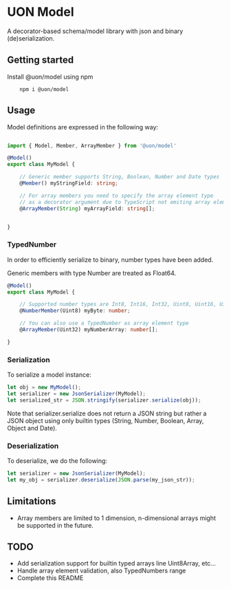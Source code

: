 # UON Model

A decorator-based schema/model library with json and binary (de)serialization.

## Getting started

Install @uon/model using npm

```shell
    npm i @uon/model
```

## Usage

Model definitions are expressed in the following way:

```typescript

import { Model, Member, ArrayMember } from '@uon/model'

@Model()
export class MyModel {

    // Generic member supports String, Boolean, Number and Date types
    @Member() myStringField: string;

    // For array members you need to specify the array element type
    // as a decorator argument due to TypeScript not emiting array element type
    @ArrayMember(String) myArrayField: string[];


}
```

### TypedNumber

In order to efficiently serialize to binary, number types have been added.

Generic members with type Number are treated as Float64.

```typescript
@Model()
export class MyModel {

    // Supported number types are Int8, Int16, Int32, Uint8, Uint16, Uint32, Float32 and Float64
    @NumberMember(Uint8) myByte: number;

    // You can also use a TypedNumber as array element type 
    @ArrayMember(Uint32) myNumberArray: number[];

}

```

### Serialization

To serialize a model instance:

```typescript
let obj = new MyModel();
let serializer = new JsonSerializer(MyModel);
let serialized_str = JSON.stringify(serializer.serialize(obj));
```
Note that serializer.serialize does not return a JSON string but rather a JSON object using only builtin types (String, Number, Boolean, Array, Object and Date).

### Deserialization
To deserialize, we do the following:
```typescript
let serializer = new JsonSerializer(MyModel);
let my_obj = serializer.deserialize(JSON.parse(my_json_str));
```

## Limitations

- Array members are limited to 1 dimension, n-dimensional arrays might be supported in the future.


## TODO

- Add serialization support for builtin typed arrays line Uint8Array, etc...
- Handle array element validation, also TypedNumbers range
- Complete this README

